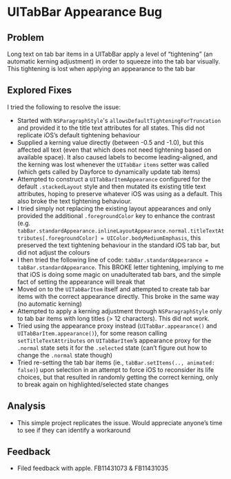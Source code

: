 #  UITabBar Appearance Bug

## Problem

Long text on tab bar items in a UITabBar apply a level of “tightening” (an automatic kerning adjustment) in order to squeeze into the tab bar visually. This tightening is lost when applying an appearance to the tab bar

## Explored Fixes

I tried the following to resolve the issue:

- Started with `NSParagraphStyle`'s `allowsDefaultTighteningForTruncation` and provided it to the title text attributes for all states. This did not replicate iOS’s default tightening behaviour
- Supplied a kerning value directly (between -0.5 and -1.0), but this affected all text (even that which does not need tightening based on available space). It also caused labels to become leading-aligned, and the kerning was lost whenever the `UITabBar` `items` setter was called (which gets called by Dayforce to dynamically update tab items)
- Attempted to construct a `UITabBarItemAppearance` configured for the default `.stackedLayout` style and then mutated its existing title text attributes, hoping to preserve whatever iOS was using as a default. This also broke the text tightening behaviour. 
- I tried simply not replacing the existing layout appearances and only provided the additional `.foregroundColor` key to enhance the contrast (e.g. `tabBar.standardAppearance.inlineLayoutAppearance.normal.titleTextAttributes[.foregroundColor] = UIColor.bodyMediumEmphasis`, this preserved the text tightening behaviour in the standard iOS tab bar, but did not adjust the colours
- I then tried the following line of code: `tabBar.standardAppearance = tabBar.standardAppearance`. This BROKE letter tightening, implying to me that iOS is doing some magic on unadulterated tab bars, and the simple fact of setting the appearance will break that
- Moved on to the `UITabBarItem` itself and attempted to create tab bar items with the correct appearance directly. This broke in the same way (no automatic kerning)
- Attempted to apply a kerning adjustment through `NSParagraphStyle` only to tab bar items with long titles (> 12 characters). This did not work.
- Tried using the appearance proxy instead (`UITabBar.appearance()` and `UITabBarItem.appearance()`), for some reason calling `setTitleTextAttributes` on `UITabBarItem`’s appearance proxy for the `.normal` state sets it for the `.selected` state (can’t figure out how to change the `.normal` state though)
- Tried re-setting the tab bar items (ie., `tabBar.setItems(.., animated: false)`) upon selection in an attempt to force iOS to reconsider its life choices, but that resulted in randomly getting the correct kerning, only to break again on highlighted/selected state changes

## Analysis

- This simple project replicates the issue. Would appreciate anyone’s time to see if they can identify a workaround

## Feedback

- Filed feedback with apple. FB11431073 & FB11431035

